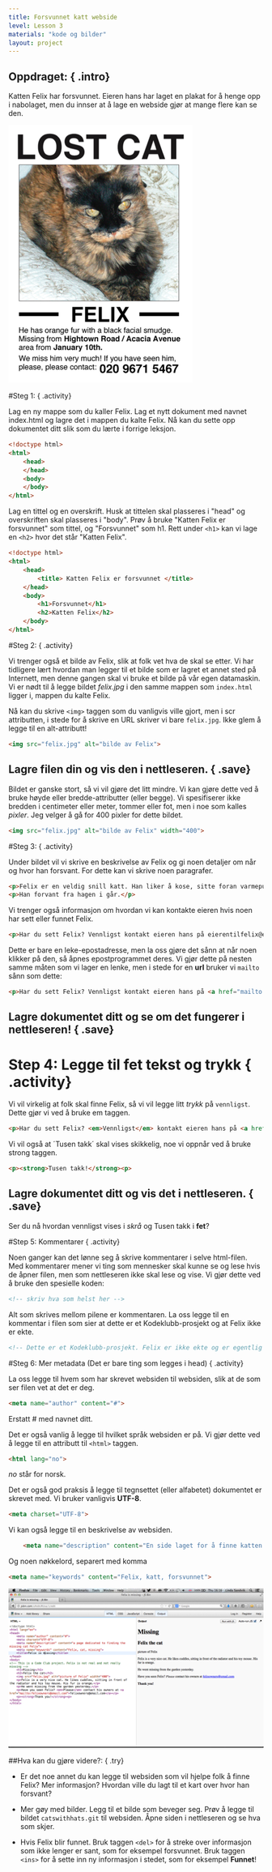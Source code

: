 ```yaml
---
title: Forsvunnet katt webside
level: Lesson 3
materials: "kode og bilder"
layout: project
---
```


## __Oppdraget:__ { .intro}

Katten Felix har forsvunnet. Eieren hans har laget en plakat for å henge opp i nabolaget, men du innser at å lage en webside gjør at mange flere kan se den.

![screenshot](missingcat.png)

#Steg 1: { .activity}

Lag en ny mappe som du kaller Felix.
Lag et nytt dokument med navnet index.html og lagre det i mappen du kalte Felix.
Nå kan du sette opp dokumentet ditt slik som du lærte i forrige leksjon.

```html
<!doctype html>
<html>
	<head>
	</head>
	<body>
	</body>
</html>
```

Lag en tittel og en overskrift. Husk at tittelen skal plasseres i "head" og overskriften skal plasseres i "body". Prøv å bruke "Katten Felix er forsvunnet" som tittel, og "Forsvunnet" som h1.
Rett under `<h1>` kan vi lage en `<h2>` hvor det står "Katten Felix".

```html
<!doctype html>
<html>
	<head>
		<title> Katten Felix er forsvunnet </title>
	</head>
	<body>
		<h1>Forsvunnet</h1>
		<h2>Katten Felix</h2>
	</body>
</html>
```

#Steg 2: { .activity}

Vi trenger også et bilde av Felix, slik at folk vet hva de skal se etter. Vi har tidligere lært hvordan man legger til et bilde som er lagret et annet sted på Internett, men denne gangen skal vi bruke et bilde på vår egen datamaskin. Vi er nødt til å legge bildet *felix.jpg* i den samme mappen som `index.html` ligger i, mappen du kalte Felix.

Nå kan du skrive `<img>` taggen som du vanligvis ville gjort, men i scr attributten, i stede for å skrive en URL skriver vi bare `felix.jpg`. Ikke glem å legge til en alt-attributt!

```html
<img src="felix.jpg" alt="bilde av Felix">
```

## Lagre filen din og vis den i nettleseren. { .save}

Bildet er ganske stort, så vi vil gjøre det litt mindre. Vi kan gjøre dette ved å bruke høyde eller bredde-attributter (eller begge). Vi spesifiserer ikke bredden i centimeter eller meter, tommer eller fot, men i noe som kalles *pixler*. Jeg velger å gå for 400 pixler for dette bildet.

```html
<img src="felix.jpg" alt="bilde av Felix" width="400">
```

#Steg 3: { .activity}

Under bildet vil vi skrive en beskrivelse av Felix og gi noen detaljer om når og hvor han forsvant. For dette kan vi skrive noen paragrafer.

```html
<p>Felix er en veldig snill katt. Han liker å kose, sitte foran varmepumpa og lekemusa si. Pelsen hans er oransje. </p>
<p>Han forvant fra hagen i går.</p>
```

Vi trenger også informasjon om hvordan vi kan kontakte eieren hvis noen har sett eller funnet Felix.

```html
<p>Har du sett Felix? Vennligst kontakt eieren hans på eierentilfelix@email.com</p>
```

Dette er bare en leke-epostadresse, men la oss gjøre det sånn at når noen klikker på den, så åpnes epostprogrammet deres. Vi gjør dette på nesten samme måten som vi lager en lenke, men i stede for en __url__ bruker vi `mailto` sånn som dette:

```html
<p>Har du sett Felix? Vennligst kontakt eieren hans på <a href="mailto:eierentilfelix@email.com">eierentilfelix@email.com</a></p>
```

## Lagre dokumentet ditt og se om det fungerer i nettleseren! { .save}

# Step 4: Legge til fet tekst og trykk { .activity}

Vi vil virkelig at folk skal finne Felix, så vi vil legge litt *trykk* på `vennligst`. Dette gjør vi ved å bruke em taggen.

```html
<p>Har du sett Felix? <em>Vennligst</em> kontakt eieren hans på <a href="mailto:eierentilfelix@email.com">eierentilfelix@email.com</a></p>
```
Vi vil også at ´Tusen takk´ skal vises skikkelig, noe vi oppnår ved å bruke strong taggen.

```html
<p><strong>Tusen takk!</strong><p>
```

## Lagre dokumentet ditt og vis det i nettleseren. { .save}
Ser du nå hvordan vennligst vises i *skrå* og Tusen takk i **fet**?

#Step 5: Kommentarer { .activity}

Noen ganger kan det lønne seg å skrive kommentarer i selve html-filen. Med kommentarer mener vi ting som mennesker skal kunne se og lese hvis de åpner filen, men som nettleseren ikke skal lese og vise. Vi gjør dette ved å bruke den spesielle koden:

```html
<!-- skriv hva som helst her -->
```

Alt som skrives mellom pilene er kommentaren.
La oss legge til en kommentar i filen som sier at dette er et Kodeklubb-prosjekt og at Felix ikke er ekte.

```html
<!-- Dette er et Kodeklubb-prosjekt. Felix er ikke ekte og er egentlig ikke forsvunnet. -->
```


#Steg 6: Mer metadata (Det er bare ting som legges i head) { .activity}

La oss legge til hvem som har skrevet websiden til websiden, slik at de som ser filen vet at det er deg.

```html
<meta name="author" content="#">
```

Erstatt # med navnet ditt.

Det er også vanlig å legge til hvilket språk websiden er på. Vi gjør dette ved å legge til en attributt til `<html>` taggen.

```html
<html lang="no">
```

*no* står for norsk.

Det er også god praksis å legge til tegnsettet (eller alfabetet) dokumentet er skrevet med. Vi bruker vanligvis __UTF-8__.

```html
<meta charset="UTF-8">
```

Vi kan også legge til en beskrivelse av websiden.

```html
	<meta name="description" content="En side laget for å finne katten Felix">
```

Og noen nøkkelord, separert med komma

```html
<meta name="keywords" content="Felix, katt, forsvunnet">
```

![screenshot](screenshot_jsbin.png)

##Hva kan du gjøre videre?: { .try}

+ Er det noe annet du kan legge til websiden som vil hjelpe folk å finne Felix? Mer informasjon? Hvordan ville du lagt til et kart over hvor han forsvant?

+ Mer gøy med bilder. Legg til et bilde som beveger seg. Prøv å legge til bildet `catswithhats.git` til websiden. Åpne siden i nettleseren og se hva som skjer.

+ Hvis Felix blir funnet. Bruk taggen `<del>` for å streke over informasjon som ikke lenger er sant, som for eksempel forsvunnet. Bruk taggen `<ins>` for å sette inn ny informasjon i stedet, som for eksempel __Funnet__!
